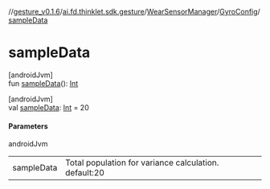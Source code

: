 //[gesture_v0.1.6](../../../../index.md)/[ai.fd.thinklet.sdk.gesture](../../index.md)/[WearSensorManager](../index.md)/[GyroConfig](index.md)/[sampleData](sample-data.md)

# sampleData

[androidJvm]\
fun [sampleData](sample-data.md)(): [Int](https://kotlinlang.org/api/latest/jvm/stdlib/kotlin/-int/index.html)

[androidJvm]\
val [sampleData](sample-data.md): [Int](https://kotlinlang.org/api/latest/jvm/stdlib/kotlin/-int/index.html) = 20

#### Parameters

androidJvm

| | |
|---|---|
| sampleData | Total population for variance calculation. default:20 |
